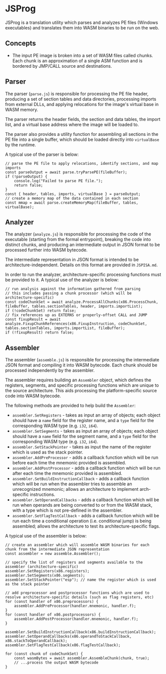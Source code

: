 # JSProg

JSProg is a translation utility which parses and analyzes PE files (Windows executables) and translates them into WASM binaries to be run on the web.

## Concepts

- The input PE image is broken into a set of WASM files called chunks. Each chunk is an approximation of a single ASM function and is bordered by JMP/CALL source and destinations. 

## Parser

The parser (`parse.js`) is responsible for processing the PE file header, producing a set of section tables and data directories, processing imports from external DLLs, and applying relocations for the image's virtual base in WASM memory.

The parser returns the header fields, the section and data tables, the import list, and a virtual base address where the image will be loaded to.

The parser also provides a utility function for assembling all sections in the PE file into a single buffer, which should be loaded directly into `virtualBase` by the runtime.

A typical use of the parser is below:

```
// parse the PE file to apply relocations, identify sections, and map imports
const parseOutput = await parse.tryParsePE(fileBuffer);
if (!parseOutput) {
    console.log("Failed to parse PE file.");
    return false;
}
const { header, tables, imports, virtualBase } = parseOutput;
// create a memory map of the data contained in each section
const mmap = await parse.createMemoryMap(fileBuffer, tables, virtualBase);
```

## Analyzer

The analyzer (`analyze.js`) is responsible for processing the code of the executable (starting from the formal entrypoint), breaking the code into distinct chunks, and producing an intermediate output in JSON format to be processed further into WASM bytecode.

The intermediate representation in JSON format is intended to be architecture-independent. Details on this format are provided in `JSPISA.md`.

In order to run the analyzer, architecture-specific processing functions must be provided to it. A typical use of the analyzer is below:

```
// run analysis against the information gathered from parsing
// this includes passing a chunk processor (which will be architecture-specific)
const codeChunkSet = await analyze.ProcessAllChunks(x86.ProcessChunk, fileBuffer, tables.sectionTables, header, imports.importList);
if (!codeChunkSet) return false;
// fix references up as EXTERNS or properly-offset CALL and JUMP
const fixupResult = await analyze.FixupChunkReferences(x86.FixupInstruction, codeChunkSet, tables.sectionTables, imports.importList, fileBuffer);
if (!fixupResult) return false;
```

## Assembler

The assembler (`assemble.js`) is responsible for processing the intermediate JSON format and compiling it into WASM bytecode. Each chunk should be processed independently by the assembler.

The assembler requires building an `Assembler` object, which defines the registers, segments, and specific processing functions which are unique to the source architecture. This aids processing the platform-specific source code into WASM bytecode.

The following methods are provided to help build the `Assembler`:

- `assembler.SetRegisters` - takes as input an array of objects; each object should have a `name` field for the register name, and a `type` field for the corresponding WASM type (e.g. `i32`, `i64`).
- `assembler.SetSegments` - takes as input an array of objects; each object should have a `name` field for the segment name, and a `type` field for the corresponding WASM type (e.g. `i32`, `i64`).
- `assembler.SetStackPointer` - takes as input the name of the register which is used as the stack pointer.
- `assembler.AddPreProcessor` - adds a callback function which will be run before each time the mnemonic provided is assembled.
- `assembler.AddPostProcessor` - adds a callback function which will be run after each time the mnemonic provided is assembled.
- `assembler.SetBuildInstructionCallback` - adds a callback function which will be run when the assembler tries to assemble an unrecognized mnemonic; allows an architecture to implement arch-specific instructions.
- `assembler.SetOperandCallbacks` - adds a callback function which will be run when operands are being converted to or from the WASM stack, with a type which is not pre-defined in the assembler.
- `assembler.SetFlagTestCallback` - adds a callback function which will be run each time a conditional operation (i.e. conditional jump) is being assembled; allows the architecture to test its architecture-specific flags.

A typical use of the assembler is below:

```
// create an assembler which will assemble WASM binaries for each chunk from the intermediate JSON representation
const assembler = new assemble.Assembler();

// specify the list of registers and segments available to the assembler (architecture-specific)
assembler.SetRegisters(x86.registers);
assembler.SetSegments(x86.segments);
assembler.SetStackPointer("esp"); // name the register which is used as the stack pointer

// add preprocessor and postprocessor functions which are used to resolve architecture-specific details (such as flag registers, etc)
for (const handler of x86.preprocessors) {
    assembler.AddPreProcessor(handler.mnemonic, handler.f);
}
for (const handler of x86.postprocessors) {
    assembler.AddPostProcessor(handler.mnemonic, handler.f);
}

assembler.SetBuildInstructionCallback(x86.buildInstructionCallback);
assembler.SetOperandCallbacks(x86.operandToStackCallback, x86.stackToOperandCallback);
assembler.SetFlagTestCallback(x86.flagTestCallback);

for (const chunk of codeChunkSet) {
	const wasmBytes = await assembler.AssembleChunk(chunk, true);
    // ...process the output WASM bytecode
}
```